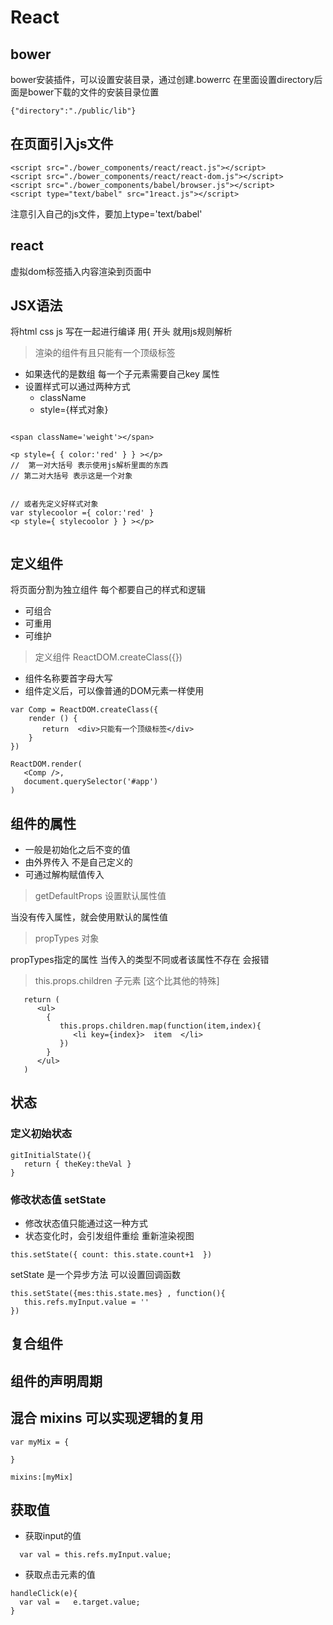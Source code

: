 # React



## bower

bower安装插件，可以设置安装目录，通过创建.bowerrc
在里面设置directory后面是bower下载的文件的安装目录位置

```
{"directory":"./public/lib"}

```
## 在页面引入js文件

```
<script src="./bower_components/react/react.js"></script>
<script src="./bower_components/react/react-dom.js"></script>
<script src="./bower_components/babel/browser.js"></script>
<script type="text/babel" src="1react.js"></script>

```
注意引入自己的js文件，要加上type='text/babel'

## react

虚拟dom标签插入内容渲染到页面中



## JSX语法

将html css js 写在一起进行编译
用{ 开头 就用js规则解析


> 渲染的组件有且只能有一个顶级标签

*  如果迭代的是数组 每一个子元素需要自己key 属性
*  设置样式可以通过两种方式
   * className
   * style={样式对象}

```

<span className='weight'></span>

<p style={ { color:'red' } } ></p>
//  第一对大括号 表示使用js解析里面的东西
// 第二对大括号 表示这是一个对象


// 或者先定义好样式对象
var stylecoolor ={ color:'red' }
<p style={ stylecoolor } } ></p>


```

## 定义组件

将页面分割为独立组件 每个都要自己的样式和逻辑

* 可组合
* 可重用
* 可维护

> 定义组件 ReactDOM.createClass({})

* 组件名称要首字母大写
* 组件定义后，可以像普通的DOM元素一样使用


```
var Comp = ReactDOM.createClass({
    render () {
       return  <div>只能有一个顶级标签</div>
    }
})

ReactDOM.render(
   <Comp />,
   document.querySelector('#app')
)

```


## 组件的属性

* 一般是初始化之后不变的值
* 由外界传入 不是自己定义的
* 可通过解构赋值传入

> getDefaultProps 设置默认属性值

当没有传入属性，就会使用默认的属性值

> propTypes 对象

propTypes指定的属性 当传入的类型不同或者该属性不存在 会报错


> this.props.children  子元素 [这个比其他的特殊]

```
   return (
      <ul>
        {
           this.props.children.map(function(item,index){
              <li key={index}>  item  </li>
           })
        }
      </ul>
   )
```

## 状态

### 定义初始状态

```
gitInitialState(){
   return { theKey:theVal }
}
```

### 修改状态值 setState

* 修改状态值只能通过这一种方式
* 状态变化时，会引发组件重绘 重新渲染视图

```
this.setState({ count: this.state.count+1  })
```
setState 是一个异步方法  可以设置回调函数

```
this.setState({mes:this.state.mes} , function(){
   this.refs.myInput.value = ''
})
```



## 复合组件

## 组件的声明周期


## 混合 mixins 可以实现逻辑的复用

```
var myMix = {

}

mixins:[myMix]

```

##








## 获取值

* 获取input的值

```
  var val = this.refs.myInput.value;
```
* 获取点击元素的值

```
handleClick(e){
  var val =   e.target.value;
}

```




